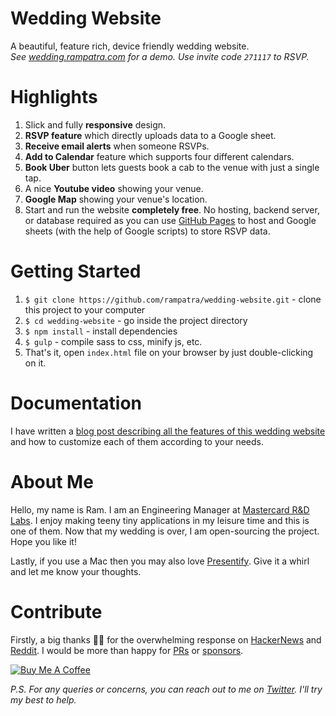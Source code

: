 # Wedding Website
A beautiful, feature rich, device friendly wedding website.  
_See [wedding.rampatra.com](http://wedding.rampatra.com/) for a demo. Use invite code `271117` to RSVP._

# Highlights
1. Slick and fully __responsive__ design.
2. __RSVP feature__ which directly uploads data to a Google sheet.
3. __Receive email alerts__ when someone RSVPs.
4. __Add to Calendar__ feature which supports four different calendars.
5. __Book Uber__ button lets guests book a cab to the venue with just a single tap.
6. A nice __Youtube video__ showing your venue.
7. __Google Map__ showing your venue's location.
8. Start and run the website __completely free__. No hosting, backend server, or database required as you can use
   [GitHub Pages](https://pages.github.com/) to host and Google sheets (with the help of Google scripts) to store RSVP
   data.

# Getting Started
1. `$ git clone https://github.com/rampatra/wedding-website.git` - clone this project to your computer
2. `$ cd wedding-website` - go inside the project directory
3. `$ npm install` - install dependencies
4. `$ gulp` - compile sass to css, minify js, etc.
5. That's it, open `index.html` file on your browser by just double-clicking on it.

# Documentation
I have written a 
[blog post describing all the features of this wedding website](https://blog.rampatra.com/wedding-website) and how to
customize each of them according to your needs.

# About Me
Hello, my name is Ram. I am an Engineering Manager at [Mastercard R&D Labs](https://www.mastercard.com/). I enjoy making teeny tiny applications in
my leisure time and this is one of them. Now that my wedding is over, I am open-sourcing the project. Hope you like it!

Lastly, if you use a Mac then you may also love [Presentify](https://presentify.compzets.com/). Give it a whirl and let me know your thoughts.

# Contribute
Firstly, a big thanks 🙏🏻 for the overwhelming response on [HackerNews](https://news.ycombinator.com/item?id=18556787) and [Reddit](https://www.reddit.com/r/opensource/comments/a1bx4h/i_am_open_sourcing_my_wedding_website_on_my_first/). I would be more than happy for [PRs](https://help.github.com/articles/about-pull-requests/) or [sponsors](https://www.paypal.me/iamrampatra).

<a href="https://www.buymeacoffee.com/rampatra" target="_blank"><img src="https://www.buymeacoffee.com/assets/img/custom_images/orange_img.png" alt="Buy Me A Coffee" style="height: auto !important;width: auto !important;" ></a>

_P.S. For any queries or concerns, you can reach out to me on [Twitter](https://twitter.com/ram__patra). I'll try my best to help._
